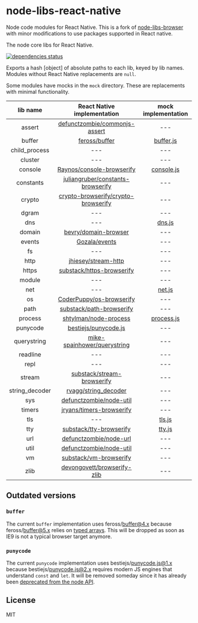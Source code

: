 # node-libs-react-native

Node code modules for React Native. This is a fork of [node-libs-browser][] with minor modifications to use packages supported in React native.

[node-libs-browser]: https://www.npmjs.com/package/node-libs-browser

The node core libs for React Native.

[![dependencies status](http://david-dm.org/parshap/node-libs-react-native.png)](http://david-dm.org/parshap/node-libs-react-native)

Exports a hash [object] of absolute paths to each lib, keyed by lib names. Modules without React Native replacements are `null`.

Some modules have mocks in the `mock` directory. These are replacements with minimal functionality.

| lib name | React Native implementation | mock implementation |
|:--------:|:----------------------:|:-------------------:|
| assert | [defunctzombie/commonjs-assert](https://github.com/defunctzombie/commonjs-assert) | --- |
| buffer | [feross/buffer](https://github.com/feross/buffer) | [buffer.js](./mock/buffer.js) |
| child_process | --- | --- |
| cluster | --- | --- |
| console | [Raynos/console-browserify](https://github.com/Raynos/console-browserify) | [console.js](./mock/console.js) |
| constants | [juliangruber/constants-browserify](https://github.com/juliangruber/constants-browserify) | --- |
| crypto | [crypto-browserify/crypto-browserify](https://github.com/crypto-browserify/crypto-browserify) | --- |
| dgram | --- | --- |
| dns | --- | [dns.js](./mock/dns.js) |
| domain | [bevry/domain-browser](https://github.com/bevry/domain-browser) | --- |
| events | [Gozala/events](https://github.com/Gozala/events) | --- |
| fs | --- | --- |
| http | [jhiesey/stream-http](https://github.com/jhiesey/stream-http) | --- |
| https | [substack/https-browserify](https://github.com/substack/https-browserify) | --- |
| module | --- | --- |
| net | --- | [net.js](./mock/net.js) |
| os | [CoderPuppy/os-browserify](https://github.com/CoderPuppy/os-browserify) | --- |
| path | [substack/path-browserify](https://github.com/substack/path-browserify) | --- |
| process | [shtylman/node-process](https://github.com/shtylman/node-process) | [process.js](./mock/process.js) |
| punycode | [bestiejs/punycode.js](https://github.com/bestiejs/punycode.js) | --- |
| querystring | [mike-spainhower/querystring](https://github.com/mike-spainhower/querystring) | --- |
| readline | --- | --- |
| repl | --- | --- |
| stream | [substack/stream-browserify](https://github.com/substack/stream-browserify) | --- |
| string_decoder | [rvagg/string_decoder](https://github.com/rvagg/string_decoder) | --- |
| sys | [defunctzombie/node-util](https://github.com/defunctzombie/node-util) | --- |
| timers | [jryans/timers-browserify](https://github.com/jryans/timers-browserify) | --- |
| tls | --- | [tls.js](./mock/tls.js) |
| tty | [substack/tty-browserify](https://github.com/substack/tty-browserify) | [tty.js](./mock/tty.js) |
| url | [defunctzombie/node-url](https://github.com/defunctzombie/node-url) | --- |
| util | [defunctzombie/node-util](https://github.com/defunctzombie/node-util) | --- |
| vm | [substack/vm-browserify](https://github.com/substack/vm-browserify) | --- |
| zlib | [devongovett/browserify-zlib](https://github.com/devongovett/browserify-zlib) | --- |

## Outdated versions

### `buffer`

The current `buffer` implementation uses feross/buffer@4.x because feross/buffer@5.x relies on [typed arrays](https://github.com/feross/buffer/commit/5daca86b7cd5d2b8ccb167534d47421029f639e9#commitcomment-19698936).
This will be dropped as soon as IE9 is not a typical browser target anymore.

### `punycode`

The current `punycode` implementation uses bestiejs/punycode.js@1.x because bestiejs/punycode.js@2.x requires modern JS engines that understand `const` and `let`.
It will be removed someday since it has already been [deprecated from the node API](https://nodejs.org/api/punycode.html).

## License

MIT
